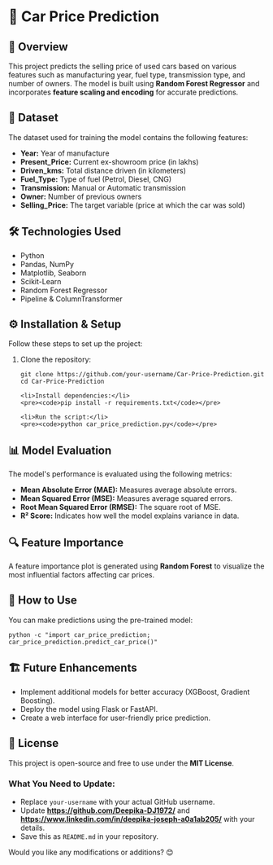 <h1>🚗 Car Price Prediction</h1>

<h2>📌 Overview</h2>
<p>
    This project predicts the selling price of used cars based on various features such as manufacturing year, fuel type, transmission type, and number of owners. 
    The model is built using <strong>Random Forest Regressor</strong> and incorporates <strong>feature scaling and encoding</strong> for accurate predictions.
</p>

<h2>📂 Dataset</h2>
<p>The dataset used for training the model contains the following features:</p>
<ul>
    <li><strong>Year:</strong> Year of manufacture</li>
    <li><strong>Present_Price:</strong> Current ex-showroom price (in lakhs)</li>
    <li><strong>Driven_kms:</strong> Total distance driven (in kilometers)</li>
    <li><strong>Fuel_Type:</strong> Type of fuel (Petrol, Diesel, CNG)</li>
    <li><strong>Transmission:</strong> Manual or Automatic transmission</li>
    <li><strong>Owner:</strong> Number of previous owners</li>
    <li><strong>Selling_Price:</strong> The target variable (price at which the car was sold)</li>
</ul>

<h2>🛠️ Technologies Used</h2>
<ul>
    <li>Python</li>
    <li>Pandas, NumPy</li>
    <li>Matplotlib, Seaborn</li>
    <li>Scikit-Learn</li>
    <li>Random Forest Regressor</li>
    <li>Pipeline & ColumnTransformer</li>
</ul>

<h2>⚙️ Installation & Setup</h2>
<p>Follow these steps to set up the project:</p>
<ol>
    <li>Clone the repository:</li>
    <pre><code>git clone https://github.com/your-username/Car-Price-Prediction.git
cd Car-Price-Prediction</code></pre>

    <li>Install dependencies:</li>
    <pre><code>pip install -r requirements.txt</code></pre>

    <li>Run the script:</li>
    <pre><code>python car_price_prediction.py</code></pre>
</ol>

<h2>📊 Model Evaluation</h2>
<p>The model's performance is evaluated using the following metrics:</p>
<ul>
    <li><strong>Mean Absolute Error (MAE):</strong> Measures average absolute errors.</li>
    <li><strong>Mean Squared Error (MSE):</strong> Measures average squared errors.</li>
    <li><strong>Root Mean Squared Error (RMSE):</strong> The square root of MSE.</li>
    <li><strong>R² Score:</strong> Indicates how well the model explains variance in data.</li>
</ul>

<h2>🔍 Feature Importance</h2>
<p>A feature importance plot is generated using <strong>Random Forest</strong> to visualize the most influential factors affecting car prices.</p>

<h2>🚀 How to Use</h2>
<p>You can make predictions using the pre-trained model:</p>
<pre><code>python -c "import car_price_prediction; car_price_prediction.predict_car_price()"</code></pre>

<h2>🏗️ Future Enhancements</h2>
<ul>
    <li>Implement additional models for better accuracy (XGBoost, Gradient Boosting).</li>
    <li>Deploy the model using Flask or FastAPI.</li>
    <li>Create a web interface for user-friendly price prediction.</li>
</ul>

<h2>📜 License</h2>
<p>This project is open-source and free to use under the <strong>MIT License</strong>.</p>

### What You Need to Update:
- Replace `your-username` with your actual GitHub username.
- Update **https://github.com/Deepika-DJ1972/** and **https://www.linkedin.com/in/deepika-joseph-a0a1ab205/** with your details.
- Save this as `README.md` in your repository.

Would you like any modifications or additions? 😊
